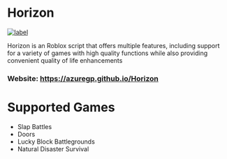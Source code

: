 # Horizon
[![label](https://img.shields.io/badge/Status-Deprecated-red.svg)](customized-route-link)

Horizon is an Roblox script that offers multiple features, including support for a variety of games with high quality functions while also providing convenient quality of life enhancements

### Website: https://azuregp.github.io/Horizon

# Supported Games

* Slap Battles
* Doors
* Lucky Block Battlegrounds
* Natural Disaster Survival
